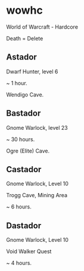 # wowhc
World of Warcraft - Hardcore

Death = Delete



## Astador

Dwarf Hunter, level 6

~ 1 hour.

Wendigo Cave.


## Bastador

Gnome Warlock, level 23

~ 30 hours.

Ogre (Elite) Cave.

## Castador

Gnome Warlock, Level 10

Trogg Cave, Mining Area

~ 6 hours.

## Dastador

Gnome Warlock, Level 10

Void Walker Quest

~ 4 hours.
